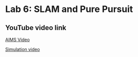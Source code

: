 # Lab 6: SLAM and Pure Pursuit

## YouTube video link

[AIMS Video](https://www.youtube.com/watch?v=Vxz5zrBRfKc)

[Simulation video](https://youtu.be/xzSji98WU8o)